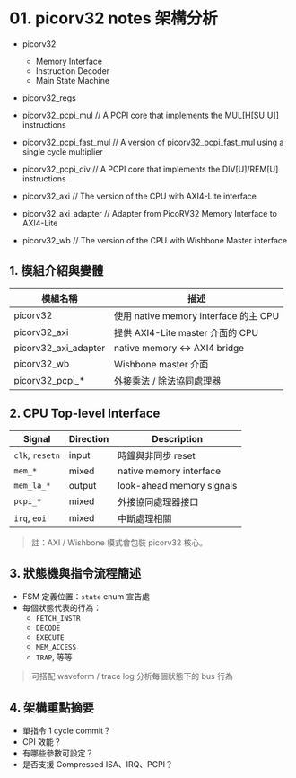 # 01. picorv32 notes 架構分析 

- picorv32  
  - Memory Interface  
  - Instruction Decoder
  - Main State Machine

- picorv32_regs

- picorv32_pcpi_mul               // A PCPI core that implements the MUL[H[SU|U]] instructions

- picorv32_pcpi_fast_mul          // A version of picorv32_pcpi_fast_mul using a single cycle multiplier

- picorv32_pcpi_div               // A PCPI core that implements the DIV[U]/REM[U] instructions

- picorv32_axi                    // The version of the CPU with AXI4-Lite interface

- picorv32_axi_adapter            // Adapter from PicoRV32 Memory Interface to AXI4-Lite

- picorv32_wb                     // The version of the CPU with Wishbone Master interface




## 1. 模組介紹與變體

| 模組名稱             | 描述                                  |
| ----------           | ------                                |
| picorv32             | 使用 native memory interface 的主 CPU |
| picorv32_axi         | 提供 AXI4-Lite master 介面的 CPU      |
| picorv32_axi_adapter | native memory ↔ AXI4 bridge           |
| picorv32_wb          | Wishbone master 介面                  |
| picorv32_pcpi_*      | 外接乘法 / 除法協同處理器             |

## 2. CPU Top-level Interface

| Signal          | Direction   | Description               |
| --------        | ----------- | -------------             |
| `clk`, `resetn` | input       | 時鐘與非同步 reset        |
| `mem_*`         | mixed       | native memory interface   |
| `mem_la_*`      | output      | look-ahead memory signals |
| `pcpi_*`        | mixed       | 外接協同處理器接口        |
| `irq`, `eoi`    | mixed       | 中斷處理相關              |

> 註：AXI / Wishbone 模式會包裝 picorv32 核心。

## 3. 狀態機與指令流程簡述

- FSM 定義位置：`state` enum 宣告處
- 每個狀態代表的行為：
  - `FETCH_INSTR`
  - `DECODE`
  - `EXECUTE`
  - `MEM_ACCESS`
  - `TRAP`, 等等

> 可搭配 waveform / trace log 分析每個狀態下的 bus 行為

## 4. 架構重點摘要

- 單指令 1 cycle commit？
- CPI 效能？
- 有哪些參數可設定？
- 是否支援 Compressed ISA、IRQ、PCPI？
